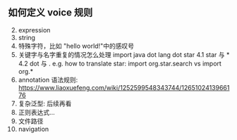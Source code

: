 ## 如何定义 voice 规则

2. expression
3. string
4. 特殊字符，比如 "hello world!"中的感叹号
5. 关键字与名字重复的情况怎么处理
   import java dot lang dot star
   4.1 star 与 \*
   4.2 dot 与 .
   e.g. how to translate star: import org.star.search vs import org.\*
6. annotation 语法规则: https://www.liaoxuefeng.com/wiki/1252599548343744/1265102413966176
7. 复杂泛型: 后续再看
8. 正则表达式...
9. 文件路径
10. navigation
